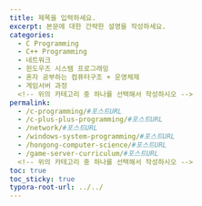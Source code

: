 ```yaml
---
title: 제목을 입력하세요.
excerpt: 본문에 대한 간략한 설명을 작성하세요.
categories: 
  - C Programming
  - C++ Programming
  - 네트워크
  - 윈도우즈 시스템 프로그래밍
  - 혼자 공부하는 컴퓨터구조 + 운영체제
  - 게임서버 과정
  <!-- 위의 카테고리 중 하나를 선택해서 작성하시오 -->
permalink: 
  - /c-programming/#포스트URL
  - /c-plus-plus-programming/#포스트URL
  - /network/#포스트URL
  - /windows-system-programming/#포스트URL
  - /hongong-computer-science/#포스트URL
  - /game-server-curriculum/#포스트URL
  <!-- 위의 카테고리 중 하나를 선택해서 작성하시오 -->
toc: true
toc_sticky: true
typora-root-url: ../../
---
```


